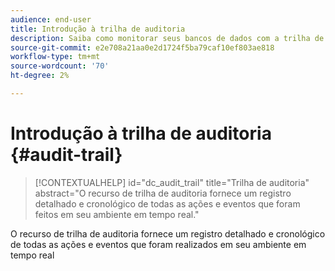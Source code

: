 ```yaml
---
audience: end-user
title: Introdução à trilha de auditoria
description: Saiba como monitorar seus bancos de dados com a trilha de auditoria
source-git-commit: e2e708a21aa0e2d1724f5ba79caf10ef803ae818
workflow-type: tm+mt
source-wordcount: '70'
ht-degree: 2%

---
```


# Introdução à trilha de auditoria {#audit-trail}


>[!CONTEXTUALHELP]
>id="dc_audit_trail"
>title="Trilha de auditoria"
>abstract="O recurso de trilha de auditoria fornece um registro detalhado e cronológico de todas as ações e eventos que foram feitos em seu ambiente em tempo real."

O recurso de trilha de auditoria fornece um registro detalhado e cronológico de todas as ações e eventos que foram realizados em seu ambiente em tempo real